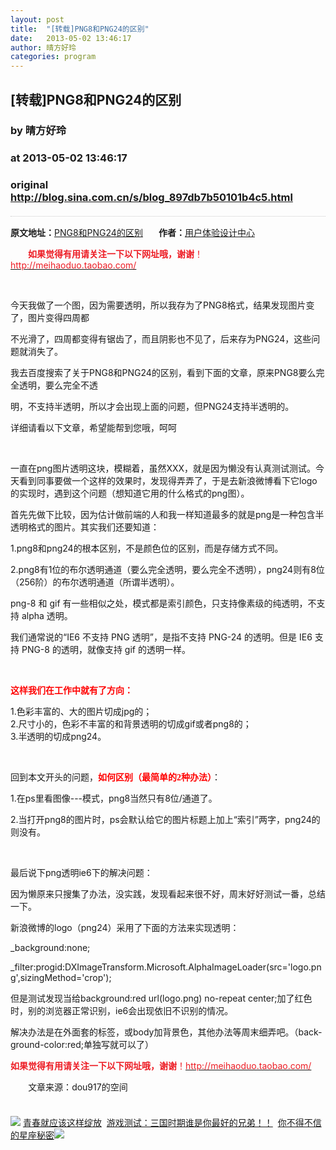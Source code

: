 ```yaml
---
layout: post
title:  "[转载]PNG8和PNG24的区别"
date:   2013-05-02 13:46:17
author: 晴方好玲
categories: program
---
```


## [转载]PNG8和PNG24的区别
### by 晴方好玲
### at 2013-05-02 13:46:17
### original <http://blog.sina.com.cn/s/blog_897db7b50101b4c5.html>

<div style="padding-top:15px;margin:20px 0;border:none;border-top:1px dotted #ccc"><div style="margin-bottom:12px"><span style="margin-right:25px"><strong>原文地址：</strong><a href="http://blog.sina.com.cn/s/blog_9050e71e0100yvtf.html" title="PNG8和PNG24的区别">PNG8和PNG24的区别</a></span><span><strong>作者：</strong><a href="http://blog.sina.com.cn/u/2421221150" title="用户体验设计中心">用户体验设计中心</a></span></div><div><p style="TexT-inDenT:21pt"><strong><span style="FonT-siZe:10.5pt;CoLor:#ed1c24;FonT-FAMiLY:宋体">
如果觉得有用请关注一下以下网址哦，谢谢</span></strong><span style="FonT-siZe:10.5pt;CoLor:#ed1c24">！</span><span lang="EN-US" style="FonT-siZe:10.5pt"><a href="http://meihaoduo.taobao.com/"><span style="CoLor:#ed1c24">http://meihaoduo.taobao.com/</span></a></span></p>
<p><span lang="EN-US" style="FonT-siZe:10.5pt"> </span></p>
<p><span style="FonT-siZe:10.5pt">今天我做了一个图，因为需要透明，所以我存为了<span lang="EN-US">PNG8</span>格式，结果发现图片变了，图片变得四周都</span></p>
<p><span style="FonT-siZe:10.5pt">不光滑了，四周都变得有锯齿了，而且阴影也不见了，后来存为<span lang="EN-US">PNG24</span>，这些问题就消失了。</span></p>
<p><span style="FonT-siZe:10.5pt">我去百度搜索了关于<span lang="EN-US">PNG8</span>和<span lang="EN-US">PNG24</span>的区别，看到下面的文章，原来<span lang="EN-US">PNG8</span>要么完全透明，要么完全不透</span></p>
<p><span style="FonT-siZe:10.5pt">明，不支持半透明，所以才会出现上面的问题，但<span lang="EN-US">PNG24</span>支持半透明的。</span></p>
<p><span style="FonT-siZe:10.5pt">详细请看以下文章，希望能帮到您哦，呵呵</span></p>
<p><span lang="EN-US" style="FonT-siZe:10.5pt"> </span></p>
<p><span style="FonT-siZe:10.5pt">一直在<span lang="EN-US">png</span>图片透明这块，模糊着，虽然<span lang="EN-US">XXX</span>，就是因为懒没有认真测试测试。今天看到同事要做一个这样的效果时，发现得弄弄了，于是去新浪微博看下它<span lang="EN-US">logo</span>的实现时，遇到这个问题（想知道它用的什么格式的<span lang="EN-US">png</span>图）。</span></p>
<p><span style="FonT-siZe:10.5pt">首先先做下比较，因为估计做前端的人和我一样知道最多的就是<span lang="EN-US">png</span>是一种包含半透明格式的图片。其实我们还要知道：</span></p>
<p><span lang="EN-US" style="FonT-siZe:10.5pt">1.png8</span><span style="FonT-siZe:10.5pt">和<span lang="EN-US">png24</span>的根本区别，不是颜色位的区别，而是存储方式不同。</span></p>
<p><span lang="EN-US" style="FonT-siZe:10.5pt">2.png8</span><span style="FonT-siZe:10.5pt">有<span lang="EN-US">1</span>位的布尔透明通道（要么完全透明，要么完全不透明），<span lang="EN-US">png24</span>则有<span lang="EN-US">8</span>位（<span lang="EN-US">256</span>阶）的布尔透明通道（所谓半透明）。</span></p>
<p><span lang="EN-US" style="FonT-siZe:10.5pt">png-8</span> <span style="FonT-siZe:10.5pt">和 <span lang="EN-US">gif</span> 有一些相似之处，模式都是索引颜色，只支持像素级的纯透明，不支持
<span lang="EN-US">alpha</span> 透明。</span></p>
<p><span style="FonT-siZe:10.5pt">我们通常说的“<span lang="EN-US">IE6</span> 不支持 <span lang="EN-US">PNG</span> 透明”，是指不支持 <span lang="EN-US">PNG-24</span> 的透明。但是 <span lang="EN-US">IE6</span> 支持 <span lang="EN-US">PNG-8</span> 的透明，就像支持 <span lang="EN-US">gif</span> 的透明一样。</span></p>
<p><span lang="EN-US" style="FonT-siZe:10.5pt"> </span></p>
<p><strong><span style="FonT-siZe:10.5pt;CoLor:red;FonT-FAMiLY:宋体">
这样我们在工作中就有了方向：</span></strong></p>
<p><span lang="EN-US" style="FonT-siZe:10.5pt">1.</span><span style="FonT-siZe:10.5pt">色彩丰富的、大的图片切成<span lang="EN-US">jpg</span>的；<span lang="EN-US"><br>
2.</span>尺寸小的，色彩不丰富的和背景透明的切成<span lang="EN-US">gif</span>或者<span lang="EN-US">png8</span>的；<span lang="EN-US"><br>
3.</span>半透明的切成<span lang="EN-US">png24</span>。</span></p>
<p><span lang="EN-US" style="FonT-siZe:10.5pt"> </span></p>
<p><span style="FonT-siZe:10.5pt">回到本文开头的问题，<strong><span style="CoLor:red;FonT-FAMiLY:宋体">如何区别（最简单的<span lang="EN-US">2</span>种办法）</span></strong>：</span></p>
<p><span lang="EN-US" style="FonT-siZe:10.5pt">1.</span><span style="FonT-siZe:10.5pt">在<span lang="EN-US">ps</span>里看图像<span lang="EN-US">---</span>模式，<span lang="EN-US">png8</span>当然只有<span lang="EN-US">8</span>位<span lang="EN-US">/</span>通道了。</span></p>
<p><span lang="EN-US" style="FonT-siZe:10.5pt">2.</span><span style="FonT-siZe:10.5pt">当打开<span lang="EN-US">png8</span>的图片时，<span lang="EN-US">ps</span>会默认给它的图片标题上加上“索引”两字，<span lang="EN-US">png24</span>的则没有。</span></p>
<p><span lang="EN-US" style="FonT-siZe:10.5pt"> </span></p>
<p><span style="FonT-siZe:10.5pt">最后说下<span lang="EN-US">png</span>透明<span lang="EN-US">ie6</span>下的解决问题：</span></p>
<p><span style="FonT-siZe:10.5pt">因为懒原来只搜集了办法，没实践，发现看起来很不好，周末好好测试一番，总结一下。</span></p>
<p><span style="FonT-siZe:10.5pt">新浪微博的<span lang="EN-US">logo</span>（<span lang="EN-US">png24</span>）采用了下面的方法来实现透明：</span></p>
<p><span lang="EN-US" style="FonT-siZe:10.5pt">_background:none;  </span></p>
<p><span lang="EN-US" style="FonT-siZe:10.5pt">_filter:progid:DXImageTransform.Microsoft.AlphaImageLoader(src='logo.png',sizingMethod='crop');</span></p>
<p><span style="FonT-siZe:10.5pt">但是测试发现当给<span lang="EN-US">background:red url(logo.png) no-repeat
center;</span>加了红色时，别的浏览器正常识别，<span lang="EN-US">ie6</span>会出现依旧不识别的情况。</span></p>
<p><span style="FonT-siZe:10.5pt">解决办法是在外面套的标签，或<span lang="EN-US">body</span>加背景色，其他办法等周末细弄吧。（<span lang="EN-US">background-color:red;</span>单独写就可以了）</span></p>
<p><strong><span style="FonT-siZe:10.5pt;CoLor:#ed1c24;FonT-FAMiLY:宋体">
如果觉得有用请关注一下以下网址哦，谢谢</span></strong><span style="FonT-siZe:10.5pt;CoLor:#ed1c24">！</span><span lang="EN-US" style="FonT-siZe:10.5pt"><a href="http://meihaoduo.taobao.com/"><span style="CoLor:#ed1c24">http://meihaoduo.taobao.com/</span></a></span></p>
<p style="TexT-inDenT:21.1pt"><span style="FonT-siZe:10.5pt">文章来源：<span lang="EN-US">dou917</span>的空间</span></p></div></div><br><img src="http://simg.sinajs.cn/blog7style/images/special/1265.gif"> <a href="http://sina.allyes.com/main/adfclick?db=sina&amp;bid=204720,469641,474922&amp;cid=0,0,0&amp;sid=473458&amp;advid=358&amp;camid=37389&amp;show=ignore&amp;url=http://qing.blog.sina.com.cn/tag/%E5%86%99%E7%9C%9F">青春就应该这样绽放</a>  <a href="http://sina.allyes.com/main/adfclick?db=sina&amp;bid=204720,469645,474926&amp;cid=0,0,0&amp;sid=473464&amp;advid=358&amp;camid=37389&amp;show=ignore&amp;url=http%3A%2F%2Funion.9173.com%2Fpub%3Fp%3D1%26u%3D1008">游戏测试：三国时期谁是你最好的兄弟！！</a>  <a href="http://sina.allyes.com/main/adfclick?db=sina&amp;bid=204720,469646,474927&amp;cid=0,0,0&amp;sid=473465&amp;advid=358&amp;camid=37389&amp;show=ignore&amp;url=http://qing.blog.sina.com.cn/tag/%E6%98%9F%E5%BA%A7">你不得不信的星座秘密</a><img src="http://sina.allyes.com/main/adfclick?db=sina&amp;bid=204720,470173,475454&amp;cid=0,0,0&amp;sid=474001&amp;advid=358&amp;camid=37389&amp;show=ignore&amp;url=http://simg.sinajs.cn/blog7style/images/common/sg_trans.gif?t=9">